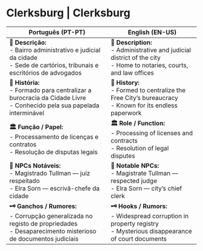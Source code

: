 # Clerksburg | Clerksburg

| **Português (PT-PT)**                                                                                                                      | **English (EN-US)**                                                                                                        |
| ------------------------------------------------------------------------------------------------------------------------------------------ | -------------------------------------------------------------------------------------------------------------------------- |
| **📝 Descrição:**<br> - Bairro administrativo e judicial da cidade<br> - Sede de cartórios, tribunais e escritórios de advogados           | **📝 Description:**<br> - Administrative and judicial district of the city<br> - Home to notaries, courts, and law offices |
| **📜 História:**<br> - Formado para centralizar a burocracia da Cidade Livre<br> - Conhecido pela sua papelada interminável                | **📜 History:**<br> - Formed to centralize the Free City’s bureaucracy<br> - Known for its endless paperwork               |
| **🏛 Função / Papel:**<br> - Processamento de licenças e contratos<br> - Resolução de disputas legais                                      | **🏛 Role / Function:**<br> - Processing of licenses and contracts<br> - Resolution of legal disputes                      |
| **👤 NPCs Notáveis:**<br> - Magistrado Tullman — juiz respeitado<br> - Elra Sorn — escrivã-chefe da cidade                                 | **👤 Notable NPCs:**<br> - Magistrate Tullman — respected judge<br> - Elra Sorn — city’s chief clerk                       |
| **🗝 Ganchos / Rumores:**<br> - Corrupção generalizada no registo de propriedades<br> - Desaparecimento misterioso de documentos judiciais | **🗝 Hooks / Rumors:**<br> - Widespread corruption in property registry<br> - Mysterious disappearance of court documents  |

